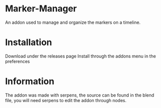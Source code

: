 # Marker-Manager
An addon used to manage and organize the markers on a timeline.

# Installation
Download under the releases page 
Install through the addons menu in the preferences

# Information 
The addon was made with serpens, the source can be found in the blend file, you will need serpens to edit the addon through nodes.
